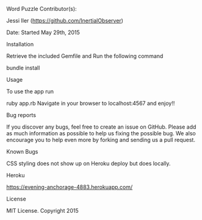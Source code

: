 Word Puzzle
Contributor(s):

Jessi Iler (https://github.com/InertialObserver)

Date: Started May 29th, 2015

Installation

Retrieve the included Gemfile and Run the following command

bundle install

Usage

To use the app run

ruby app.rb
Navigate in your browser to localhost:4567 and enjoy!!

Bug reports

If you discover any bugs, feel free to create an issue on GitHub. Please add as much information as possible to help us fixing the possible bug. We also encourage you to help even more by forking and sending us a pull request.

Known Bugs

CSS styling does not show up on Heroku deploy but does locally.

Heroku

https://evening-anchorage-4883.herokuapp.com/

License

MIT License. Copyright 2015

